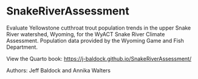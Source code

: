 # SnakeRiverAssessment
Evaluate Yellowstone cutthroat trout population trends in the upper Snake River watershed, Wyoming, for the WyACT Snake River Climate Assessment. Population data provided by the Wyoming Game and Fish Department.

View the Quarto book: https://j-baldock.github.io/SnakeRiverAssessment/

Authors: Jeff Baldock and Annika Walters
